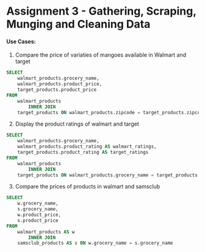 # Assignment 3 - Gathering, Scraping, Munging and Cleaning Data

#### Use Cases:

1. Compare the price of variaties of mangoes available in Walmart and target

```sql
SELECT 
    walmart_products.grocery_name,
    walmart_products.product_price,
    target_products.product_price
FROM
    walmart_products
        INNER JOIN
    target_products ON walmart_products.zipcode = target_products.zipcode

```
2. Display the product ratings of walmart and target
```sql
SELECT 
    walmart_products.grocery_name,
    walmart_products.product_rating AS walmart_ratings,
    target_products.product_rating AS target_ratings
FROM
    walmart_products
        INNER JOIN
    target_products ON walmart_products.grocery_name = target_products.grocery_name;
```

3. Compare the prices of products in walmart and samsclub
```sql
SELECT 
    w.grocery_name,
    s.grocery_name,
    w.product_price,
    s.product_price
FROM
    walmart_products AS w
        INNER JOIN
    samsclub_products AS s ON w.grocery_name = s.grocery_name

```
